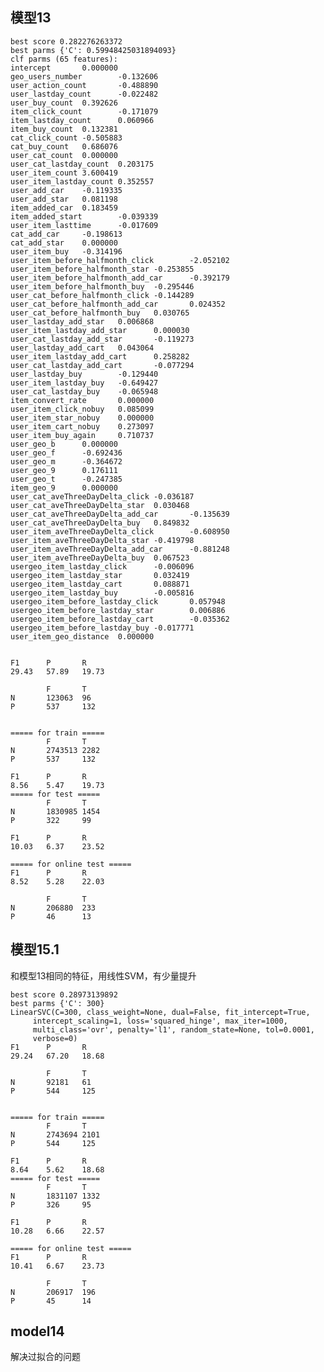 ## 模型13
	best score 0.282276263372
	best parms {'C': 0.59948425031894093}
	clf parms (65 features):
	intercept       0.000000
	geo_users_number        -0.132606
	user_action_count       -0.488890
	user_lastday_count      -0.022482
	user_buy_count  0.392626
	item_click_count        -0.171079
	item_lastday_count      0.060966
	item_buy_count  0.132381
	cat_click_count -0.505883
	cat_buy_count   0.686076
	user_cat_count  0.000000
	user_cat_lastday_count  0.203175
	user_item_count 3.600419
	user_item_lastday_count 0.352557
	user_add_car    -0.119335
	user_add_star   0.081198
	item_added_car  0.183459
	item_added_start        -0.039339
	user_item_lasttime      -0.017609
	cat_add_car     -0.198613
	cat_add_star    0.000000
	user_item_buy   -0.314196
	user_item_before_halfmonth_click        -2.052102
	user_item_before_halfmonth_star -0.253855
	user_item_before_halfmonth_add_car      -0.392179
	user_item_before_halfmonth_buy  -0.295446
	user_cat_before_halfmonth_click -0.144289
	user_cat_before_halfmonth_add_car       0.024352
	user_cat_before_halfmonth_buy   0.030765
	user_lastday_add_star   0.006868
	user_item_lastday_add_star      0.000030
	user_cat_lastday_add_star       -0.119273
	user_lastday_add_cart   0.043064
	user_item_lastday_add_cart      0.258282
	user_cat_lastday_add_cart       -0.077294
	user_lastday_buy        -0.129440
	user_item_lastday_buy   -0.649427
	user_cat_lastday_buy    -0.065948
	item_convert_rate       0.000000
	user_item_click_nobuy   0.085099
	user_item_star_nobuy    0.000000
	user_item_cart_nobuy    0.273097
	user_item_buy_again     0.710737
	user_geo_b      0.000000
	user_geo_f      -0.692436
	user_geo_m      -0.364672
	user_geo_9      0.176111
	user_geo_t      -0.247385
	item_geo_9      0.000000
	user_cat_aveThreeDayDelta_click -0.036187
	user_cat_aveThreeDayDelta_star  0.030468
	user_cat_aveThreeDayDelta_add_car       -0.135639
	user_cat_aveThreeDayDelta_buy   0.849832
	user_item_aveThreeDayDelta_click        -0.608950
	user_item_aveThreeDayDelta_star -0.419798
	user_item_aveThreeDayDelta_add_car      -0.881248
	user_item_aveThreeDayDelta_buy  0.067523
	usergeo_item_lastday_click      -0.006096
	usergeo_item_lastday_star       0.032419
	usergeo_item_lastday_cart       0.088871
	usergeo_item_lastday_buy        -0.005816
	usergeo_item_before_lastday_click       0.057948
	usergeo_item_before_lastday_star        0.006886
	usergeo_item_before_lastday_cart        -0.035362
	usergeo_item_before_lastday_buy -0.017771
	user_item_geo_distance  0.000000


	F1      P       R
	29.43   57.89   19.73

			F       T
	N       123063  96
	P       537     132


	===== for train =====
			F       T
	N       2743513 2282
	P       537     132

	F1      P       R
	8.56    5.47    19.73
	===== for test =====
			F       T
	N       1830985 1454
	P       322     99

	F1      P       R
	10.03   6.37    23.52

	===== for online test =====
	F1      P       R
	8.52    5.28    22.03

			F       T
	N       206880  233
	P       46      13
## 模型15.1
和模型13相同的特征，用线性SVM，有少量提升

	best score 0.28973139892
	best parms {'C': 300}
	LinearSVC(C=300, class_weight=None, dual=False, fit_intercept=True,
		 intercept_scaling=1, loss='squared_hinge', max_iter=1000,
		 multi_class='ovr', penalty='l1', random_state=None, tol=0.0001,
		 verbose=0)
	F1      P       R
	29.24   67.20   18.68

			F       T
	N       92181   61
	P       544     125


	===== for train =====
			F       T
	N       2743694 2101
	P       544     125

	F1      P       R
	8.64    5.62    18.68
	===== for test =====
			F       T
	N       1831107 1332
	P       326     95

	F1      P       R
	10.28   6.66    22.57

	===== for online test =====
	F1      P       R
	10.41   6.67    23.73

			F       T
	N       206917  196
	P       45      14


## model14
解决过拟合的问题
